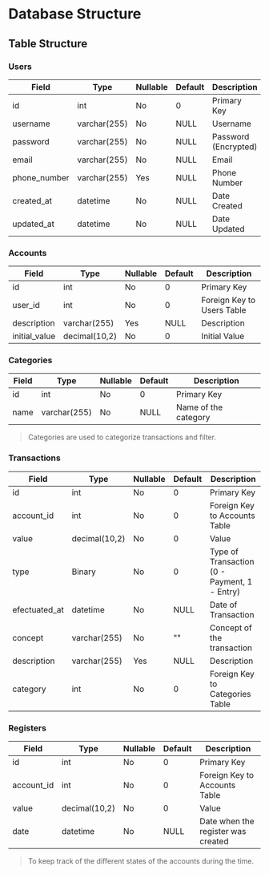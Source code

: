 # Database Structure

## Table Structure

### Users

Field | Type | Nullable | Default | Description
--- | --- | --- | --- | ---
id | int | No | 0 | Primary Key
username | varchar(255) | No | NULL | Username
password | varchar(255) | No | NULL | Password (Encrypted)
email | varchar(255) | No | NULL | Email
phone_number | varchar(255) | Yes | NULL | Phone Number
created_at | datetime | No | NULL | Date Created
updated_at | datetime | No | NULL | Date Updated

### Accounts

Field | Type | Nullable | Default | Description
--- | --- | --- | --- | ---
id | int | No | 0 | Primary Key
user_id | int | No | 0 | Foreign Key to Users Table
description | varchar(255) | Yes | NULL | Description
initial_value | decimal(10,2) | No | 0 | Initial Value

### Categories


Field | Type | Nullable | Default | Description
--- | --- | --- | --- | ---
id | int | No | 0 | Primary Key
name | varchar(255) | No | NULL | Name of the category

> Categories are used to categorize transactions and filter.
### Transactions

Field | Type | Nullable | Default | Description
--- | --- | --- | --- | ---
id | int | No | 0 | Primary Key
account_id | int | No | 0 | Foreign Key to Accounts Table
value | decimal(10,2) | No | 0 | Value
type | Binary | No | 0 | Type of Transaction (0 - Payment, 1 - Entry)
efectuated_at | datetime | No | NULL | Date of Transaction
concept | varchar(255) | No | "" | Concept of the transaction
description | varchar(255) | Yes | NULL | Description
category | int | No | 0 | Foreign Key to Categories Table

### Registers

Field | Type | Nullable | Default | Description
--- | --- | --- | --- | ---
id | int | No | 0 | Primary Key
account_id | int | No | 0 | Foreign Key to Accounts Table
value | decimal(10,2) | No | 0 | Value
date | datetime | No | NULL | Date when the register was created

> To keep track of the different states of the accounts during the time.